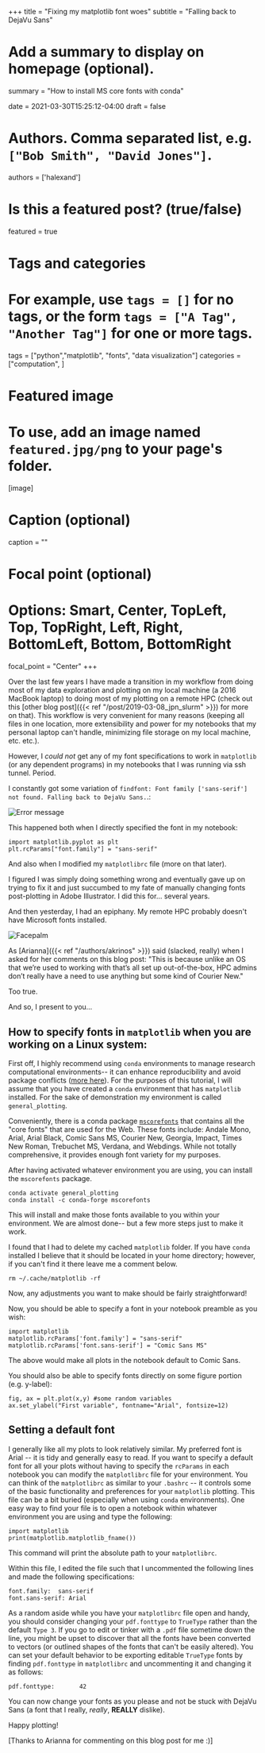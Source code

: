 +++
title = "Fixing my matplotlib font woes"
subtitle = "Falling back to DejaVu Sans"

# Add a summary to display on homepage (optional).
summary = "How to install MS core fonts with conda"

date = 2021-03-30T15:25:12-04:00
draft = false

# Authors. Comma separated list, e.g. `["Bob Smith", "David Jones"]`.
authors = ['halexand']

# Is this a featured post? (true/false)
featured = true

# Tags and categories
# For example, use `tags = []` for no tags, or the form `tags = ["A Tag", "Another Tag"]` for one or more tags.
tags = ["python","matplotlib", "fonts", "data visualization"]
categories = ["computation", ]

# Featured image
# To use, add an image named `featured.jpg/png` to your page's folder.
[image]
  # Caption (optional)
  caption = ""

  # Focal point (optional)
  # Options: Smart, Center, TopLeft, Top, TopRight, Left, Right, BottomLeft, Bottom, BottomRight
  focal_point = "Center"
+++

Over the last few years I have made a transition in my workflow from doing most of my data exploration and plotting on my local machine (a 2016 MacBook laptop) to doing most of my plotting on a remote HPC (check out this [other blog post]({{< ref "/post/2019-03-08_jpn_slurm" >}}) for more on that). This workflow is very convenient for many reasons (keeping all files in one location, more extensibility and power for my notebooks that my personal laptop can't handle, minimizing file storage on my local machine, etc. etc.).

However, I *could not* get any of my font specifications to work in `matplotlib` (or any dependent programs) in my notebooks that I was running via ssh tunnel. Period.

I constantly got some variation of `findfont: Font family ['sans-serif'] not found. Falling back to DejaVu Sans.`.:

![Error message](resources/error-message.png "Error message from `matplotlib`")

This happened both when I directly specified the font in my notebook:

```
import matplotlib.pyplot as plt
plt.rcParams["font.family"] = "sans-serif"
```

And also when I modified my `matplotlibrc` file (more on that later).

I figured I was simply doing something wrong and eventually gave up on trying to fix it and just succumbed to my fate of manually changing fonts post-plotting in Adobe Illustrator. I did this for... several years.

And then yesterday, I had an epiphany. My remote HPC probably doesn't have Microsoft  fonts installed.

![Facepalm](resources/picard-meme-facepalm.jpg "Facepalm")

As [Arianna]({{< ref "/authors/akrinos" >}}) said (slacked, really) when I asked for her comments on this blog post: "This is because unlike an OS that we’re used to working with that’s all set up out-of-the-box, HPC admins don’t really have a need to use anything but some kind of Courier New."

Too true.

And so, I present to you...

## How to specify fonts in `matplotlib` when you are working on a Linux system:

First off, I highly recommend using `conda` environments to manage research computational environments-- it can enhance reproducibility and avoid package conflicts ([more here](https://docs.conda.io/projects/conda/en/latest/user-guide/concepts/data-science.html)). For the purposes of this tutorial, I will assume that you have created a `conda` environment that has `matplotlib` installed. For the sake of demonstration my environment is called `general_plotting`.

Conveniently, there is a conda package [`mscorefonts`](https://anaconda.org/conda-forge/mscorefonts) that contains all the "core fonts" that are used for the Web. These fonts include: Andale Mono, Arial, Arial Black, Comic Sans MS, Courier New, Georgia, Impact, Times New Roman, Trebuchet MS, Verdana, and Webdings. While not totally comprehensive, it provides enough font variety for my purposes.

After having activated whatever environment you are using, you can install the `mscorefonts` package.

```
conda activate general_plotting
conda install -c conda-forge mscorefonts
```

This will install and make those fonts available to you within your environment. We are almost done-- but a few more steps just to make it work.

I found that I had to delete my cached `matplotlib` folder. If you have `conda` installed I believe that it should be located in your home directory; however, if you can't find it there leave me a comment below.

```
rm ~/.cache/matplotlib -rf
```

Now, any adjustments you want to make should be fairly straightforward!

Now, you should be able to specify a font in your notebook preamble as you wish:

```
import matplotlib
matplotlib.rcParams['font.family'] = "sans-serif"
matplotlib.rcParams['font.sans-serif'] = "Comic Sans MS"
```

The above would make all plots in the notebook default to Comic Sans.

You should also be able to specify fonts directly on some figure portion (e.g. y-label):

```
fig, ax = plt.plot(x,y) #some random variables
ax.set_ylabel("First variable", fontname="Arial", fontsize=12)
```
## Setting a default font

I generally like all my plots to look relatively similar. My preferred font is Arial -- it is tidy and generally easy to read. If you want to specify a default font for all your plots without having to specify the `rcParams` in each notebook you can modify the `matplotlibrc` file for your environment. You can think of the `matplotlibrc` as similar to your `.bashrc` -- it controls some of the basic functionality and preferences for your `matplotlib` plotting. This file can be a bit buried (especially when using `conda` environments). One easy way to find your file is to open a notebook within whatever environment you are using and type the following:

```
import matplotlib
print(matplotlib.matplotlib_fname())
```

This command will print the absolute path to your `matplotlibrc`.

Within this file, I edited the file such that I uncommented the following lines and made the following specifications:

```
font.family:  sans-serif
font.sans-serif: Arial
```

As a random aside while you have your `matplotlibrc` file open and handy, you should consider changing your `pdf.fonttype` to `TrueType` rather than the default `Type 3`. If you go to edit or tinker with a `.pdf` file sometime down the line, you might be upset to discover that all the fonts have been converted to vectors (or outlined shapes of the fonts that can't be easily altered). You can set your default behavior to be exporting editable `TrueType` fonts by finding `pdf.fonttype` in `matplotlibrc` and uncommenting it and changing it as follows:

```
pdf.fonttype:       42
```

You can now change your fonts as you please and not be stuck with DejaVu Sans (a font that I really, *really*, **REALLY** dislike).

Happy plotting!

[Thanks to Arianna for commenting on this blog post for me :)]
